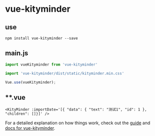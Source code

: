 # vue-kityminder

## use

`npm install vue-kityminder --save`

## main.js
```js
import vueKityminder from 'vue-kityminder'

import 'vue-kityminder/dist/static/kityminder.min.css'

Vue.use(vueKityminder);
```
## **.vue

`<KityMinder :importDate='[{ "data": { "text": "测试1", "id": 1 }, "children": []}]' />`

For a detailed explanation on how things work, check out the [guide](https://gitee.com/chenhaifei/vue-kityminder.git) and [docs for vue-kityminder](https://gitee.com/chenhaifei/vue-kityminder.git).
